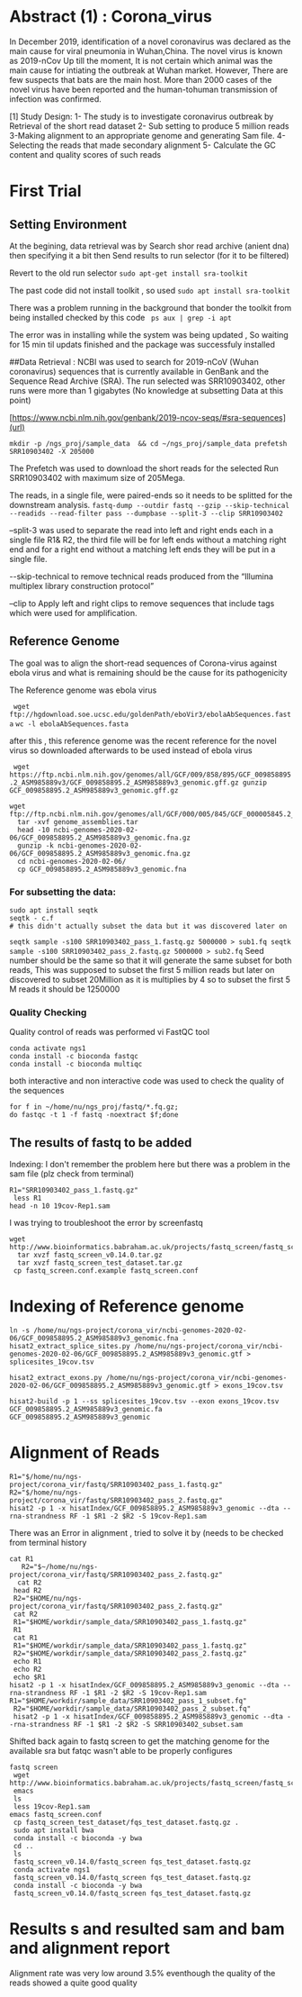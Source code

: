 
# Abstract  (1) : Corona_virus

In December 2019, identification of a novel coronavirus was declared as the main cause for viral pneumonia in Wuhan,China. 
The novel virus is known as 2019-nCov Up till the moment, It is not certain which animal was the main cause for intiating the outbreak 
at Wuhan market. However, There are few suspects that bats are the main host. More than 2000 cases of the novel virus have been reported
 and the human-tohuman transmission of infection was confirmed.

 [1] Study Design: 
1- The study is to investigate coronavirus outbreak by Retrieval of the short read dataset 
2- Sub setting to produce 5 million reads 
3-Making alignment to an appropriate genome and generating Sam file. 
4- Selecting the reads that made secondary alignment 
5- Calculate the GC content and quality scores of such reads 


# **First Trial**

## Setting Environment

At the begining, data retrieval was by Search shor read archive (anient dna) then specifying it a bit then
Send results to run selector (for it to be filtered)

Revert to the old run selector
`sudo apt-get install sra-toolkit`

The past code did not install toolkit , so used
`sudo apt install sra-toolkit`

There was a problem running in the background that bonder the toolkit from being installed 
checked by this code
` ps aux | grep -i apt`

The error was in installing while the system was being updated , So waiting for 15 min til updats finished and the package was successfuly installed 

##Data Retrieval :
NCBI was used to search for  2019-nCoV (Wuhan coronavirus) sequences that is currently available in GenBank and the Sequence Read Archive (SRA). The run selected was SRR10903402, other runs were more than 1 gigabytes (No knowledge at subsetting Data at this point)

[https://www.ncbi.nlm.nih.gov/genbank/2019-ncov-seqs/#sra-sequences](url)


`mkdir -p /ngs_proj/sample_data  && cd ~/ngs_proj/sample_data
prefetsh SRR10903402 -X 205000`

The Prefetch was  used to download the short reads for the selected Run SRR10903402  with maximum size of 205Mega.

The reads, in a single file, were paired-ends so it needs to be splitted for the downstream analysis.
`fastq-dump --outdir fastq --gzip --skip-technical  --readids --read-filter pass --dumpbase --split-3 --clip SRR10903402`

–split-3 was used to separate the read into left and right ends each in a single file R1& R2, the third file will be for left ends without a matching right end and for a right end without a matching left ends  they will be put in a single file.

--skip-technical to remove technical reads produced from the “Illumina multiplex library construction protocol” 

–clip to Apply left and right clips to remove sequences that include tags which were used for amplification.

## **Reference Genome**

The goal was to align the short-read sequences of Corona-virus against ebola virus and what is remaining should be the cause for its pathogenicity 

The Reference genome was ebola virus 

` wget ftp://hgdownload.soe.ucsc.edu/goldenPath/eboVir3/ebolaAbSequences.fasta`
` wc -l ebolaAbSequences.fasta `

after this , this reference genome was the recent reference for the novel virus so downloaded afterwards to be used instead of ebola virus

` wget https://ftp.ncbi.nlm.nih.gov/genomes/all/GCF/009/858/895/GCF_009858895.2_ASM985889v3/GCF_009858895.2_ASM985889v3_genomic.gff.gz
gunzip GCF_009858895.2_ASM985889v3_genomic.gff.gz`

```
wget ftp://ftp.ncbi.nlm.nih.gov/genomes/all/GCF/000/005/845/GCF_000005845.2_ASM584v2/GCF_000005845.2_ASM584v2_genomic.fna.gz
  tar -xvf genome_assemblies.tar 
  head -10 ncbi-genomes-2020-02-06/GCF_009858895.2_ASM985889v3_genomic.fna.gz 
  gunzip -k ncbi-genomes-2020-02-06/GCF_009858895.2_ASM985889v3_genomic.fna.gz 
  cd ncbi-genomes-2020-02-06/
  cp GCF_009858895.2_ASM985889v3_genomic.fna 
```

### **For subsetting the data:**


```
sudo apt install seqtk
seqtk - c.f
# this didn't actually subset the data but it was discovered later on 
```

` seqtk sample -s100 SRR10903402_pass_1.fastq.gz 5000000 > sub1.fq
 seqtk sample -s100 SRR10903402_pass_2.fastq.gz 5000000 > sub2.fq
`
 Seed number should be the same so that it will generate the same subset for both reads, This was supposed to subset the first 5 million reads but later on discovered to subset 20Million as it is multiplies by 4 so to subset the first 5 M reads it should be 1250000 

### **Quality Checking**

Quality control of reads was performed vi FastQC tool 
```
conda activate ngs1
conda install -c bioconda fastqc 
conda install -c bioconda multiqc 
```
both interactive and non interactive code was used to check the quality of the sequences 

```
for f in ~/home/nu/ngs_proj/fastq/*.fq.gz;
do fastqc -t 1 -f fastq -noextract $f;done
```
## The results of fastq to be added

Indexing:
I don't remember the problem here but there was a problem in the sam file (plz check from terminal)
```
R1="SRR10903402_pass_1.fastq.gz" 
 less R1
head -n 10 19cov-Rep1.sam 
```

I was trying to troubleshoot the error by screenfastq 

```
wget http://www.bioinformatics.babraham.ac.uk/projects/fastq_screen/fastq_screen_test_dataset.tar.gz
  tar xvzf fastq_screen_v0.14.0.tar.gz 
  tar xvzf fastq_screen_test_dataset.tar.gz 
 cp fastq_screen.conf.example fastq_screen.conf
```
 
# Indexing of Reference genome

 ```
ln -s /home/nu/ngs-project/corona_vir/ncbi-genomes-2020-02-06/GCF_009858895.2_ASM985889v3_genomic.fna .
hisat2_extract_splice_sites.py /home/nu/ngs-project/corona_vir/ncbi-genomes-2020-02-06/GCF_009858895.2_ASM985889v3_genomic.gtf > splicesites_19cov.tsv

hisat2_extract_exons.py /home/nu/ngs-project/corona_vir/ncbi-genomes-2020-02-06/GCF_009858895.2_ASM985889v3_genomic.gtf > exons_19cov.tsv

hisat2-build -p 1 --ss splicesites_19cov.tsv --exon exons_19cov.tsv GCF_009858895.2_ASM985889v3_genomic.fa GCF_009858895.2_ASM985889v3_genomic

```
# Alignment of Reads 
```
R1="$/home/nu/ngs-project/corona_vir/fastq/SRR10903402_pass_1.fastq.gz"
R2="$/home/nu/ngs-project/corona_vir/fastq/SRR10903402_pass_2.fastq.gz"
hisat2 -p 1 -x hisatIndex/GCF_009858895.2_ASM985889v3_genomic --dta --rna-strandness RF -1 $R1 -2 $R2 -S 19cov-Rep1.sam
```
There was an Error in alignment , tried to solve it by (needs to be checked from terminal history

```
cat R1
   R2="$~/home/nu/ngs-project/corona_vir/fastq/SRR10903402_pass_2.fastq.gz"
  cat R2
 head R2
 R2="$HOME/nu/ngs-project/corona_vir/fastq/SRR10903402_pass_2.fastq.gz"
 cat R2
 R1="$HOME/workdir/sample_data/SRR10903402_pass_1.fastq.gz"
 R1
 cat R1
 R1="$HOME/workdir/sample_data/SRR10903402_pass_1.fastq.gz"
 R2="$HOME/workdir/sample_data/SRR10903402_pass_2.fastq.gz"
 echo R1
 echo R2
 echo $R1
hisat2 -p 1 -x hisatIndex/GCF_009858895.2_ASM985889v3_genomic --dta --rna-strandness RF -1 $R1 -2 $R2 -S 19cov-Rep1.sam
R1="$HOME/workdir/sample_data/SRR10903402_pass_1_subset.fq"
 R2="$HOME/workdir/sample_data/SRR10903402_pass_2_subset.fq"
 hisat2 -p 1 -x hisatIndex/GCF_009858895.2_ASM985889v3_genomic --dta --rna-strandness RF -1 $R1 -2 $R2 -S SRR10903402_subset.sam

```
Shifted back again to fastq screen to get the matching genome for the available sra but fatqc wasn't able to be properly configures
   
```
fastq screen
 wget http://www.bioinformatics.babraham.ac.uk/projects/fastq_screen/fastq_screen_v0.14.0.tar.gz
 emacs 
 ls
 less 19cov-Rep1.sam 
emacs fastq_screen.conf
 cp fastq_screen_test_dataset/fqs_test_dataset.fastq.gz .
 sudo apt install bwa
 conda install -c bioconda -y bwa
 cd ..
 ls
 fastq_screen_v0.14.0/fastq_screen fqs_test_dataset.fastq.gz 
 conda activate ngs1
 fastq_screen_v0.14.0/fastq_screen fqs_test_dataset.fastq.gz 
 conda install -c bioconda -y bwa
 fastq_screen_v0.14.0/fastq_screen fqs_test_dataset.fastq.gz 

```

# Results s and resulted sam and bam and alignment report 

Alignment rate was very low around 3.5% eventhough the quality of the reads showed a quite good quality




